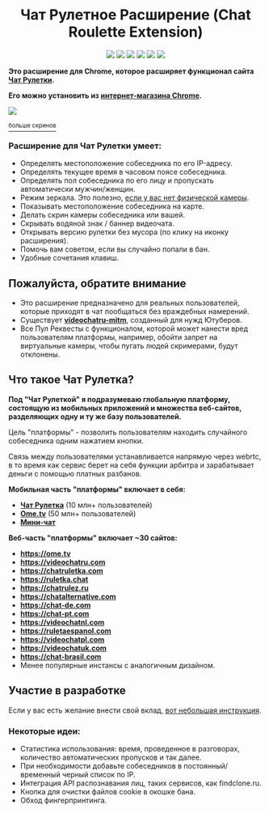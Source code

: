 <h1 align="center">Чат Рулетное Расширение (Chat Roulette Extension)</h1>

<p align="center">
<a href = "https://t.me/videochatru_extension "><img src="https://img.shields.io/chrome-web-store/users/alchldmijhnnapijdmchpkdeikibjgoi?label=chrome%20users"></a>
<a href = "https://t.me/videochatru_extension "><img src="https://img.shields.io/chrome-web-store/rating/alchldmijhnnapijdmchpkdeikibjgoi?label=chrome%20rating"></a>
<a href = "https://t.me/videochatru_extension "><img src="https://img.shields.io/endpoint?color=blue&label=News&url=https%3A%2F%2Ftg.sumanjay.workers.dev%2Fvideochatru_extension"></a>
<a href = "https://t.me/videochatru_chat "><img src="https://img.shields.io/endpoint?color=blue&label=Chat&url=https%3A%2F%2Ftg.sumanjay.workers.dev%2Fvideochatru_chat"></a>
<img src="https://img.shields.io/github/license/qrlk/videochatru-extension " >
<img src="https://img.shields.io/date/1632816617?label=released " >

</p>

**Это расширение для Chrome, которое расширяет функционал сайта [Чат Рулетки](https://videochatru.com).**

**Его можно установить из [интернет-магазина Chrome](https://chrome.google.com/webstore/detail/alchldmijhnnapijdmchpkdeikibjgoi).**

<img src="https://cdn.discordapp.com/attachments/612424362946985987/891630030294229042/unknown.png">

[<sup>больше скринов</sup>](screens.md#russian)
### Расширение для Чат Рулетки умеет:
* Определять местоположение собеседника по его IP-адресу.
* Определять текущее время в часовом поясе собеседника.
* Определять пол собеседника по его лицу и пропускать автоматически мужчин/женщин.
* Режим зеркала. Это полезно, [если у вас нет физической камеры](https://github.com/qrlk/videochatru-extension/wiki/No-Physical-Cam%20(Russian)).
* Показывать местоположение собеседника на карте.
* Делать скрин камеры собеседника или вашей.
* Скрывать водяной знак / баннер видеочата.
* Открывать версию рулетки без мусора (по клику на иконку расширения).
* Помочь вам советом, если вы случайно попали в бан.
* Удобные сочетания клавиш.

## Пожалуйста, обратите внимание
* Это расширение предназначено для реальных пользователей, которые приходят в чат пообщаться без враждебных намерений.
* Существует **[videochatru-mitm](https://github.com/qrlk/videochatru-mitm)**, созданный для нужд Ютуберов.
* Все Пул Реквесты с функционалом, которой может нанести вред пользователям платформы, например, обойти запрет на виртуальные камеры, чтобы пугать людей скримерами, будут отклонены.

## Что такое Чат Рулетка?
**Под "Чат Рулеткой" я подразумеваю глобальную платформу, состоящую из мобильных приложений и множества веб-сайтов, разделяющих одну и ту же базу пользователей.**

Цель "платформы" - позволить пользователям находить случайного собеседника одним нажатием кнопки.

Связь между пользователями устанавливается напрямую через webrtc, в то время как сервис берет на себя функции арбитра и зарабатывает деньги с помощью платных разбанов.

**Мобильная часть "платформы" включает в себя:**
* [**Чат Рулетка**](https://play.google.com/store/apps/details?id=com.chat.ruletka) (10 млн+ пользователей)
* [**Ome.tv**](https://play.google.com/store/apps/details?id=omegle.tv) (50 млн+ пользователей)
* [**Мини-чат**](https://apps.apple.com/ua/app/minichat-video-chat-texting/id1506912979 )

**Веб-часть "платформы" включает ~30 сайтов:**

* **https://ome.tv**
* **https://videochatru.com**
* **https://chatruletka.com**
* **https://ruletka.chat**
* **https://chatrulez.ru**
* **https://chatalternative.com**
* **https://chat-de.com**
* **https://chat-pt.com**
* **https://videochatnl.com**
* **https://ruletaespanol.com**
* **https://videochatpl.com**
* **https://videochatuk.com**
* **https://chat-brasil.com**
* Менее популярные инстансы с аналогичным дизайном.

## Участие в разработке
Если у вас есть желание внести свой вклад, [вот небольшая инструкция](CONTRIBUTING.md).

### Некоторые идеи:
* Статистика использования: время, проведенное в разговорах, количество автоматических пропусков и так далее.
* При необходимости добавьте собеседников в постоянный/временный черный список по IP.
* Интеграция API распознавания лиц, таких сервисов, как findclone.ru.
* Кнопка для очистки файлов cookie в окошке бана.
* Обход фингерпринтинга.
